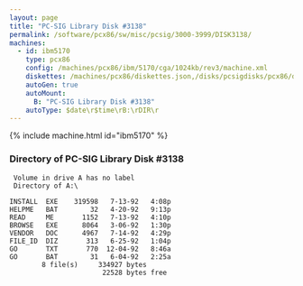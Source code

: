 ```yaml
---
layout: page
title: "PC-SIG Library Disk #3138"
permalink: /software/pcx86/sw/misc/pcsig/3000-3999/DISK3138/
machines:
  - id: ibm5170
    type: pcx86
    config: /machines/pcx86/ibm/5170/cga/1024kb/rev3/machine.xml
    diskettes: /machines/pcx86/diskettes.json,/disks/pcsigdisks/pcx86/diskettes.json
    autoGen: true
    autoMount:
      B: "PC-SIG Library Disk #3138"
    autoType: $date\r$time\rB:\rDIR\r
---
```


{% include machine.html id="ibm5170" %}

### Directory of PC-SIG Library Disk #3138

     Volume in drive A has no label
     Directory of A:\

    INSTALL  EXE    319598   7-13-92   4:08p
    HELPME   BAT        32   4-20-92   9:13p
    READ     ME       1152   7-13-92   4:10p
    BROWSE   EXE      8064   3-06-92   1:30p
    VENDOR   DOC      4967   7-14-92   4:29p
    FILE_ID  DIZ       313   6-25-92   1:04p
    GO       TXT       770  12-04-92   8:46a
    GO       BAT        31   6-04-92   2:25a
            8 file(s)     334927 bytes
                           22528 bytes free
